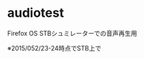 # audiotest
Firefox OS STBシュミレーターでの音声再生用

※2015/052/23-24時点でSTB上で<audio>タグは、使えない／有効にならない
URL上の音声なら再生可能
